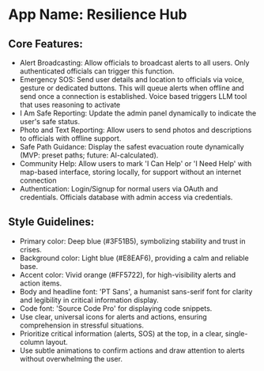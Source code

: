 # **App Name**: Resilience Hub

## Core Features:

- Alert Broadcasting: Allow officials to broadcast alerts to all users. Only authenticated officials can trigger this function.
- Emergency SOS: Send user details and location to officials via voice, gesture or dedicated buttons. This will queue alerts when offline and send once a connection is established. Voice based triggers LLM tool that uses reasoning to activate
- I Am Safe Reporting: Update the admin panel dynamically to indicate the user's safe status.
- Photo and Text Reporting: Allow users to send photos and descriptions to officials with offline support.
- Safe Path Guidance: Display the safest evacuation route dynamically (MVP: preset paths; future: AI-calculated).
- Community Help: Allow users to mark 'I Can Help' or 'I Need Help' with map-based interface, storing locally, for support without an internet connection
- Authentication: Login/Signup for normal users via OAuth and credentials. Officials database with admin access via credentials.

## Style Guidelines:

- Primary color: Deep blue (#3F51B5), symbolizing stability and trust in crises.
- Background color: Light blue (#E8EAF6), providing a calm and reliable base.
- Accent color: Vivid orange (#FF5722), for high-visibility alerts and action items.
- Body and headline font: 'PT Sans', a humanist sans-serif font for clarity and legibility in critical information display.
- Code font: 'Source Code Pro' for displaying code snippets.
- Use clear, universal icons for alerts and actions, ensuring comprehension in stressful situations.
- Prioritize critical information (alerts, SOS) at the top, in a clear, single-column layout.
- Use subtle animations to confirm actions and draw attention to alerts without overwhelming the user.